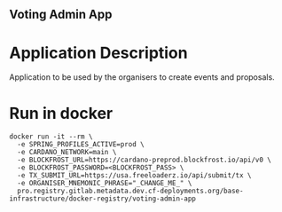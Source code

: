 ## Voting Admin App

# Application Description
Application to be used by the organisers to create events and proposals.

# Run in docker
```
docker run -it --rm \
  -e SPRING_PROFILES_ACTIVE=prod \
  -e CARDANO_NETWORK=main \
  -e BLOCKFROST_URL=https://cardano-preprod.blockfrost.io/api/v0 \
  -e BLOCKFROST_PASSWORD=<BLOCKFROST_PASS> \
  -e TX_SUBMIT_URL=https://usa.freeloaderz.io/api/submit/tx \
  -e ORGANISER_MNEMONIC_PHRASE="_CHANGE_ME_" \
  pro.registry.gitlab.metadata.dev.cf-deployments.org/base-infrastructure/docker-registry/voting-admin-app
```

